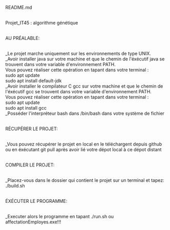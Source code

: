 README.md<br><br>

Projet_IT45 : algorithme génétique<br><br>

AU PRÉALABLE:<br><br>

_Le projet marche uniquement sur les environnements de type UNIX.<br>
_Avoir installer java sur votre machine et que le chemin de l'éxécutif java se trouvent dans votre variable d'environnement PATH.<br>
Vous pouvez réaliser cette opération en tapant dans votre terminal :<br>
sudo apt update<br>
sudo apt install default-jdk<br>
_Avoir installer le compilateur C gcc sur votre machine et que le chemin de l'éxécutif gcc se trouvent dans votre variable d'environnement PATH.<br>
Vous pouvez réaliser cette opération en tapant dans votre terminal :<br>
sudo apt update<br>
sudo apt install gcc<br>
_Posséder l'interpréteur bash dans /bin/bash dans votre système de fichier<br><br>

RÉCUPÉRER LE PROJET:<br><br>

_Vous pouvez récupérer le projet en local en le téléchargent depuis github ou en éxécutant git pull après avoir lié votre dépot local à ce dépot distant<br><br>

COMPILER LE PROJET:<br><br>

_Placez-vous dans le dossier qui contient le projet sur un terminal et tapez: ./build.sh<br><br>

ÉXÉCUTER LE PROGRAMME:<br><br>

_Executer alors le programme en tapant ./run.sh ou affectationEmployes.exe!!!
